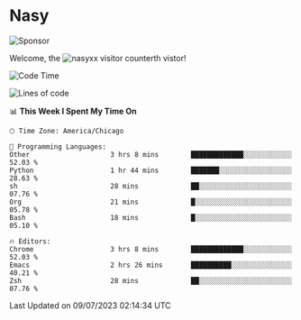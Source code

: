 # Nasy

<!--
<p align="center">
<img height="200" src="https://github-readme-stats.vercel.app/api?username=nasyxx&count_private=true&show_icons=true&theme=dracula&include_all_commits=true"/>
<img height="200" src="https://github-readme-stats.vercel.app/api/top-langs/?username=nasyxx&theme=dracula&hide=html,jupyter+notebook&count_private=true&show_icons=true"/>
</p>

  
----------------
-->

![Sponsor](https://img.shields.io/static/v1.svg?label=Sponsor&message=%E2%9D%A4&logo=GitHub&style=flat&color=pink)
 
Welcome, the ![nasyxx visitor counter](https://count.getloli.com/get/@nasyxx?theme=rule34)th vistor!
 
<!--START_SECTION:waka-->
![Code Time](http://img.shields.io/badge/Code%20Time-3%2C595%20hrs%2029%20mins-blue)

![Lines of code](https://img.shields.io/badge/From%20Hello%20World%20I%27ve%20Written-6.3%20million%20lines%20of%20code-blue)

📊 **This Week I Spent My Time On** 

```text
🕑︎ Time Zone: America/Chicago

💬 Programming Languages: 
Other                    3 hrs 8 mins        █████████████░░░░░░░░░░░░   52.03 % 
Python                   1 hr 44 mins        ███████░░░░░░░░░░░░░░░░░░   28.63 % 
sh                       28 mins             ██░░░░░░░░░░░░░░░░░░░░░░░   07.76 % 
Org                      21 mins             █░░░░░░░░░░░░░░░░░░░░░░░░   05.78 % 
Bash                     18 mins             █░░░░░░░░░░░░░░░░░░░░░░░░   05.10 % 

🔥 Editors: 
Chrome                   3 hrs 8 mins        █████████████░░░░░░░░░░░░   52.03 % 
Emacs                    2 hrs 26 mins       ██████████░░░░░░░░░░░░░░░   40.21 % 
Zsh                      28 mins             ██░░░░░░░░░░░░░░░░░░░░░░░   07.76 % 
```


 Last Updated on 09/07/2023 02:14:34 UTC
<!--END_SECTION:waka-->

<!-- ![visitors](https://visitor-badge.laobi.icu/badge?page_id=nasyxx.nasyxx) -->
